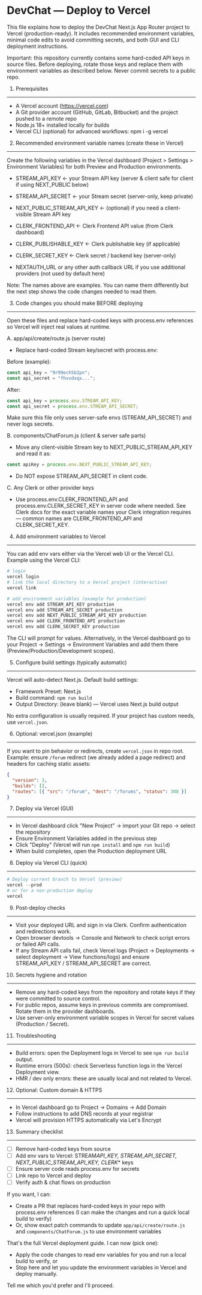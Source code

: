 # DevChat — Deploy to Vercel

This file explains how to deploy the DevChat Next.js App Router project to Vercel (production-ready). It includes recommended environment variables, minimal code edits to avoid committing secrets, and both GUI and CLI deployment instructions.

Important: this repository currently contains some hard-coded API keys in source files. Before deploying, rotate those keys and replace them with environment variables as described below. Never commit secrets to a public repo.

1. Prerequisites

---

- A Vercel account (https://vercel.com)
- A Git provider account (GitHub, GitLab, Bitbucket) and the project pushed to a remote repo
- Node.js 18+ installed locally for builds
- Vercel CLI (optional) for advanced workflows: npm i -g vercel

2. Recommended environment variable names (create these in Vercel)

---

Create the following variables in the Vercel dashboard (Project > Settings > Environment Variables) for both Preview and Production environments.

- STREAM_API_KEY ← your Stream API key (server & client safe for client if using NEXT_PUBLIC below)
- STREAM_API_SECRET ← your Stream secret (server-only, keep private)
- NEXT_PUBLIC_STREAM_API_KEY ← (optional) if you need a client-visible Stream API key

- CLERK_FRONTEND_API ← Clerk Frontend API value (from Clerk dashboard)
- CLERK_PUBLISHABLE_KEY ← Clerk publishable key (if applicable)
- CLERK_SECRET_KEY ← Clerk secret / backend key (server-only)

- NEXTAUTH_URL or any other auth callback URL if you use additional providers (not used by default here)

Note: The names above are examples. You can name them differently but the next step shows the code changes needed to read them.

3. Code changes you should make BEFORE deploying

---

Open these files and replace hard-coded keys with process.env references so Vercel will inject real values at runtime.

A. app/api/create/route.js (server route)

- Replace hard-coded Stream key/secret with process.env:

Before (example):

```js
const api_key = "9r99ech5b2pn";
const api_secret = "fhvvdxqx...";
```

After:

```js
const api_key = process.env.STREAM_API_KEY;
const api_secret = process.env.STREAM_API_SECRET;
```

Make sure this file only uses server-safe envs (STREAM_API_SECRET) and never logs secrets.

B. components/ChatForum.js (client & server safe parts)

- Move any client-visible Stream key to NEXT_PUBLIC_STREAM_API_KEY and read it as:

```js
const apiKey = process.env.NEXT_PUBLIC_STREAM_API_KEY;
```

- Do NOT expose STREAM_API_SECRET in client code.

C. Any Clerk or other provider keys

- Use process.env.CLERK_FRONTEND_API and process.env.CLERK_SECRET_KEY in server code where needed. See Clerk docs for the exact variable names your Clerk integration requires — common names are CLERK_FRONTEND_API and CLERK_SECRET_KEY.

4. Add environment variables to Vercel

---

You can add env vars either via the Vercel web UI or the Vercel CLI. Example using the Vercel CLI:

```powershell
# login
vercel login
# link the local directory to a Vercel project (interactive)
vercel link

# add environment variables (example for production)
vercel env add STREAM_API_KEY production
vercel env add STREAM_API_SECRET production
vercel env add NEXT_PUBLIC_STREAM_API_KEY production
vercel env add CLERK_FRONTEND_API production
vercel env add CLERK_SECRET_KEY production
```

The CLI will prompt for values. Alternatively, in the Vercel dashboard go to your Project → Settings → Environment Variables and add them there (Preview/Production/Development scopes).

5. Configure build settings (typically automatic)

---

Vercel will auto-detect Next.js. Default build settings:

- Framework Preset: Next.js
- Build command: `npm run build`
- Output Directory: (leave blank) — Vercel uses Next.js build output

No extra configuration is usually required. If your project has custom needs, use `vercel.json`.

6. Optional: vercel.json (example)

---

If you want to pin behavior or redirects, create `vercel.json` in repo root. Example: ensure `/forum` redirect (we already added a page redirect) and headers for caching static assets:

```json
{
  "version": 3,
  "builds": [],
  "routes": [{ "src": "/forum", "dest": "/forums", "status": 308 }]
}
```

7. Deploy via Vercel (GUI)

---

- In Vercel dashboard click "New Project" → import your Git repo → select the repository
- Ensure Environment Variables added in the previous step
- Click "Deploy" (Vercel will run `npm install` and `npm run build`)
- When build completes, open the Production deployment URL

8. Deploy via Vercel CLI (quick)

---

```powershell
# Deploy current branch to Vercel (preview)
vercel --prod
# or for a non-production deploy
vercel
```

9. Post-deploy checks

---

- Visit your deployed URL and sign in via Clerk. Confirm authentication and redirections work.
- Open browser devtools → Console and Network to check script errors or failed API calls.
- If any Stream API calls fail, check Vercel logs (Project → Deployments → select deployment → View functions/logs) and ensure STREAM_API_KEY / STREAM_API_SECRET are correct.

10. Secrets hygiene and rotation

---

- Remove any hard-coded keys from the repository and rotate keys if they were committed to source control.
- For public repos, assume keys in previous commits are compromised. Rotate them in the provider dashboards.
- Use server-only environment variable scopes in Vercel for secret values (Production / Secret).

11. Troubleshooting

---

- Build errors: open the Deployment logs in Vercel to see `npm run build` output.
- Runtime errors (500s): check Serverless function logs in the Vercel Deployment view.
- HMR / dev only errors: these are usually local and not related to Vercel.

12. Optional: Custom domain & HTTPS

---

- In Vercel dashboard go to Project → Domains → Add Domain
- Follow instructions to add DNS records at your registrar
- Vercel will provision HTTPS automatically via Let's Encrypt

13. Summary checklist

---

- [ ] Remove hard-coded keys from source
- [ ] Add env vars to Vercel: STREAM*API_KEY, STREAM_API_SECRET, NEXT_PUBLIC_STREAM_API_KEY, CLERK*\* keys
- [ ] Ensure server code reads process.env for secrets
- [ ] Link repo to Vercel and deploy
- [ ] Verify auth & chat flows on production

If you want, I can:

- Create a PR that replaces hard-coded keys in your repo with process.env references (I can make the changes and run a quick local build to verify)
- Or, show exact patch commands to update `app/api/create/route.js` and `components/ChatForum.js` to use environment variables

That's the full Vercel deployment guide. I can now (pick one):

- Apply the code changes to read env variables for you and run a local build to verify, or
- Stop here and let you update the environment variables in Vercel and deploy manually.

Tell me which you'd prefer and I'll proceed.
